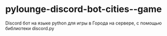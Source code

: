 # pylounge-discord-bot-cities--game
Discord бот на языке python для игры в Города на сервере, с помощью библиотеки discord.py
